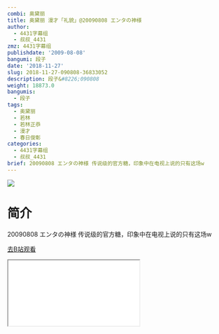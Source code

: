 ```yaml
---
combi: 奥黛丽
title: 奥黛丽 漫才「礼貌」@20090808 エンタの神様
author:
  - 4431字幕组
  - 叔叔_4431
zmz: 4431字幕组
publishdate: '2009-08-08'
bangumi: 段子
date: '2018-11-27'
slug: 2018-11-27-090808-36833052
description: 段子&#8226;090808
weight: 18873.0
bangumis:
  - 段子
tags:
  - 奥黛丽
  - 若林
  - 若林正恭
  - 漫才
  - 春日俊彰
categories:
  - 4431字幕组
  - 叔叔_4431
brief: 20090808 エンタの神様 传说级的官方糖，印象中在电视上说的只有这场w
---
```

![](https://i.imgur.com/JSAIOh4.jpg)
# 简介  
20090808 エンタの神様
传说级的官方糖，印象中在电视上说的只有这场w  

[去B站观看](https://www.bilibili.com/video/av36833052/)
<div class ="resp-container"><iframe class="testiframe" src="//player.bilibili.com/player.html?aid=36833052"", scrolling="no", allowfullscreen="true" > </iframe></div> 
